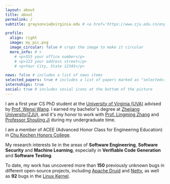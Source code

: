```yaml
---
layout: about
title: about
permalink: /
subtitle: graysonxie@virginia.edu # <a href='https://www.zju.edu.cn/english/'>Zhejiang University</a>

profile:
  align: right
  image: my_pic.png
  image_circular: false # crops the image to make it circular
  more_info: # >
    # <p>555 your office number</p>
    # <p>123 your address street</p>
    # <p>Your City, State 12345</p>

news: false # includes a list of news items
selected_papers: true # includes a list of papers marked as "selected={true}"
internships: true
social: true # includes social icons at the bottom of the picture
---
```


I am a first year CS PhD student at the [University of Virginia (UVA)](https://engineering.virginia.edu/department/computer-science) advised by [Prof. Wenxi Wang](https://wenxiwang.github.io/index.html). I earned my bachelor's degree at [Zhejiang University(ZJU)](https://www.zju.edu.cn/english/), and it's my honor to work with [Prof. Lingming Zhang](https://lingming.cs.illinois.edu/) and [Professor Shouling Ji](https://scholar.google.com/citations?user=5HoF_9oAAAAJ&hl=en&oi=ao) during my undergraduate time. 

I am a member of ACEE (Advanced Honor Class for Engineering Education) in [Chu Kochen Honors College](http://ckc.zju.edu.cn/ckcen/main.htm).

My research interests lie in the areas of **Software Engineering**, **Software Security** and **Machine Learning**, especially in **Verifiable Code Generation** and **Software Testing**.

To date, my work has uncovered more than **150** previously unknown bugs in different open-source projects, including [Apache Druid](https://druid.apache.org/) and [Netty](https://netty.io/), as well as **92** bugs in the [Linux Kernel](https://www.kernel.org/).
